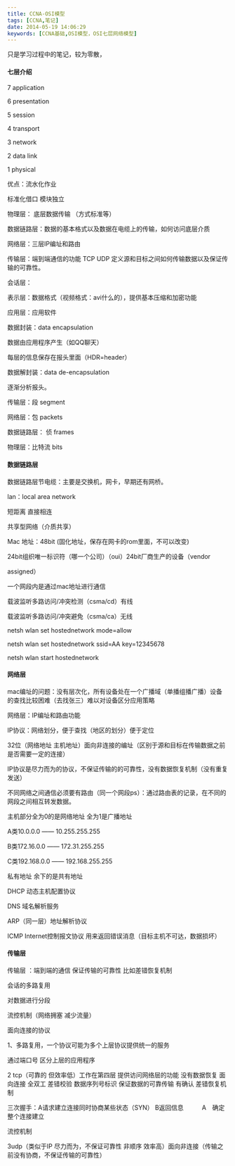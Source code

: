 ```yaml
---
title: CCNA-OSI模型
tags: [CCNA,笔记]
date: 2014-05-19 14:06:29
keywords: [CCNA基础,OSI模型，OSI七层网络模型]
---
```


只是学习过程中的笔记，较为零散，

<!--more-->

#### 七层介绍

7  application

6  presentation

5  session

4  transport

3  network

2  data link

1  physical

优点：流水化作业

标准化借口 模块独立

物理层： 底层数据传输 （方式标准等）

数据链路层：数据的基本格式以及数据在电缆上的传输，如何访问底层介质

网络层：三层IP编址和路由

传输层：端到端通信的功能  TCP UDP 定义源和目标之间如何传输数据以及保证传输的可靠性。

会话层：

表示层：数据格式（视频格式：avi什么的），提供基本压缩和加密功能

应用层：应用软件

数据封装：data encapsulation

数据由应用程序产生（如QQ聊天）

每层的信息保存在报头里面（HDR=header）

数据解封装：data de-encapsulation

逐渐分析报头。

传输层：段 segment

网络层：包 packets

数据链路层： 侦 frames

物理层：比特流 bits

#### 数据链路层

数据链路层节电缆：主要是交换机，网卡，早期还有网桥。

lan：local area network

短距离 直接相连

共享型网络（介质共享）

Mac 地址：48bit  (固化地址，保存在网卡的rom里面，不可以改变)

24bit组织唯一标识符（哪一个公司）（oui）24bit厂商生产的设备（vendor   

assigned）

一个网段内是通过mac地址进行通信

载波监听多路访问/冲突检测（csma/cd）有线

载波监听多路访问/冲突避免（csma/ca）无线

netsh wlan set hostednetwork mode=allow

netsh wlan set hostednetwork ssid=AA key=12345678 

netsh wlan start hostednetwork



#### 网络层

mac编址的问题：没有层次化，所有设备处在一个广播域（单播组播广播）设备的查找比较困难（去找张三）难以对设备区分应用策略

网络层：IP编址和路由功能

IP协议：网络划分，便于查找（地区的划分）便于定位

32位（网络地址 主机地址）面向非连接的编址（区别于源和目标在传输数据之前是否需要一定的连接）

IP协议是尽力而为的协议，不保证传输的的可靠性，没有数据恢复机制（没有重复发送）

不同网络之间通信必须要有路由（同一个网段ps）：通过路由表的记录，在不同的网段之间相互转发数据。

主机部分全为0的是网络地址 全为1是广播地址 

A类10.0.0.0   —— 10.255.255.255

B类172.16.0.0  —— 172.31.255.255

C类192.168.0.0  —— 192.168.255.255

私有地址  余下的是共有地址

DHCP 动态主机配置协议

DNS  域名解析服务

ARP（同一层）地址解析协议

ICMP  Internet控制报文协议  用来返回错误消息（目标主机不可达，数据损坏）

#### 传输层

传输层 ：端到端的通信  保证传输的可靠性  比如差错恢复机制

会话的多路复用

对数据进行分段

流控机制（网络拥塞 减少流量）

面向连接的协议

1、多路复用，一个协议可能为多个上层协议提供统一的服务

通过端口号   区分上层的应用程序

2 tcp（可靠的  但效率低）工作在第四层  提供访问网络层的功能  没有数据恢复  面向连接  全双工  差错校验 数据序列号标识   保证数据的可靠传输   有确认  差错恢复机制

三次握手：A请求建立连接同时协商某些状态（SYN）  B返回信息　　　A　确定　　　　整个连接建立

流控机制

3udp（类似于IP  尽力而为，不保证可靠性 非顺序  效率高）面向非连接（传输之前没有协商，不保证传输的可靠性）